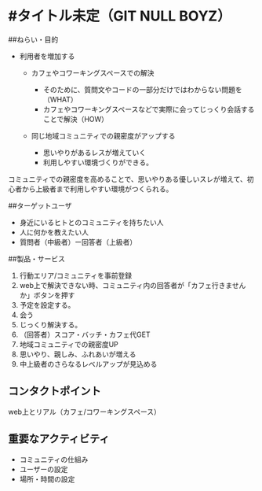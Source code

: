 #タイトル未定（GIT NULL BOYZ）
=====

##ねらい・目的

- 利用者を増加する
	+ カフェやコワーキングスペースでの解決
		- そのために、質問文やコードの一部分だけではわからない問題を（WHAT）
		- カフェやコワーキングスペースなどで実際に会ってじっくり会話することで解決（HOW）

	+ 同じ地域コミュニティでの親密度がアップする
		- 思いやりがあるレスが増えていく
		- 利用しやすい環境づくりができる。

コミュニティでの親密度を高めることで、思いやりある優しいスレが増えて、初心者から上級者まで利用しやすい環境がつくられる。

##ターゲットユーザ

- 身近にいるヒトとのコミュニティを持ちたい人
- 人に何かを教えたい人
- 質問者（中級者）ー回答者（上級者）

##製品・サービス

1. 行動エリア/コミュニティを事前登録
2. web上で解決できない時、コミュニティ内の回答者が「カフェ行きませんか」ボタンを押す
3. 予定を設定する。
4. 会う
5. じっくり解決する。
6. （回答者）スコア・バッチ・カフェ代GET
7. 地域コミュニティでの親密度UP
8. 思いやり、親しみ、ふれあいが増える
9. 中上級者のさらなるレベルアップが見込める

## コンタクトポイント

web上とリアル（カフェ/コワーキングスペース）

## 重要なアクティビティ

- コミュニティの仕組み
- ユーザーの設定
- 場所・時間の設定